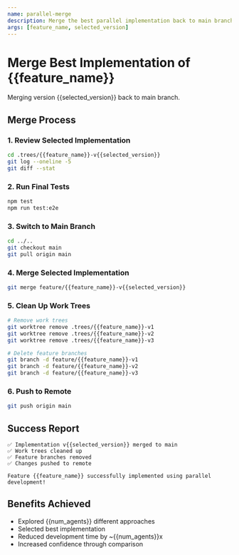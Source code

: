 ```yaml
---
name: parallel-merge
description: Merge the best parallel implementation back to main branch
args: [feature_name, selected_version]
---
```


# Merge Best Implementation of {{feature_name}}

Merging version {{selected_version}} back to main branch.

## Merge Process

### 1. Review Selected Implementation
```bash
cd .trees/{{feature_name}}-v{{selected_version}}
git log --oneline -5
git diff --stat
```

### 2. Run Final Tests
```bash
npm test
npm run test:e2e
```

### 3. Switch to Main Branch
```bash
cd ../..
git checkout main
git pull origin main
```

### 4. Merge Selected Implementation
```bash
git merge feature/{{feature_name}}-v{{selected_version}}
```

### 5. Clean Up Work Trees
```bash
# Remove work trees
git worktree remove .trees/{{feature_name}}-v1
git worktree remove .trees/{{feature_name}}-v2
git worktree remove .trees/{{feature_name}}-v3

# Delete feature branches
git branch -d feature/{{feature_name}}-v1
git branch -d feature/{{feature_name}}-v2
git branch -d feature/{{feature_name}}-v3
```

### 6. Push to Remote
```bash
git push origin main
```

## Success Report
```
✅ Implementation v{{selected_version}} merged to main
✅ Work trees cleaned up
✅ Feature branches removed
✅ Changes pushed to remote

Feature {{feature_name}} successfully implemented using parallel development!
```

## Benefits Achieved
- Explored {{num_agents}} different approaches
- Selected best implementation
- Reduced development time by ~{{num_agents}}x
- Increased confidence through comparison
